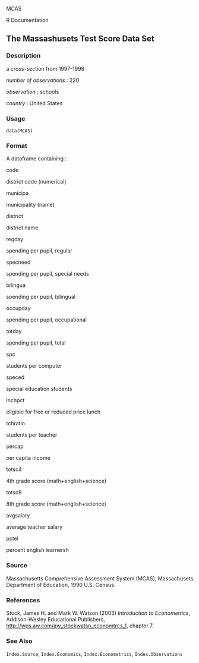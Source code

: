 MCAS

R Documentation

## The Massashusets Test Score Data Set

### Description

a cross-section from 1997-1998

_number of observations_ : 220

_observation_ : schools

_country_ : United States

### Usage

    data(MCAS)

### Format

A dataframe containing :

code

district code (numerical)

municipa

municipality (name)

district

district name

regday

spending per pupil, regular

specneed

spending per pupil, special needs

bilingua

spending per pupil, bilingual

occupday

spending per pupil, occupational

totday

spending per pupil, total

spc

students per computer

speced

special education students

lnchpct

eligible for free or reduced price lunch

tchratio

students per teacher

percap

per capita income

totsc4

4th grade score (math+english+science)

totsc8

8th grade score (math+english+science)

avgsalary

average teacher salary

pctel

percent english learnersh

### Source

Massachusetts Comprehensive Assessment System (MCAS), Massachusets Department
of Education, 1990 U.S. Census.

### References

Stock, James H. and Mark W. Watson (2003) _Introduction to Econometrics_,
Addison-Wesley Educational Publishers,
<http://wps.aw.com/aw_stockwatsn_economtrcs_1>, chapter 7.

### See Also

`Index.Source`, `Index.Economics`, `Index.Econometrics`, `Index.Observations`


